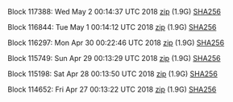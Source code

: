 Block 117388: Wed May  2 00:14:37 UTC 2018 [zip](https://dash-bootstrap.ams3.digitaloceanspaces.com/testnet/2018-05-02/bootstrap.dat.zip) (1.9G) [SHA256](https://dash-bootstrap.ams3.digitaloceanspaces.com/testnet/2018-05-02/sha256.txt)

Block 116844: Tue May  1 00:14:12 UTC 2018 [zip](https://dash-bootstrap.ams3.digitaloceanspaces.com/testnet/2018-05-01/bootstrap.dat.zip) (1.9G) [SHA256](https://dash-bootstrap.ams3.digitaloceanspaces.com/testnet/2018-05-01/sha256.txt)

Block 116297: Mon Apr 30 00:22:46 UTC 2018 [zip](https://dash-bootstrap.ams3.digitaloceanspaces.com/testnet/2018-04-30/bootstrap.dat.zip) (1.9G) [SHA256](https://dash-bootstrap.ams3.digitaloceanspaces.com/testnet/2018-04-30/sha256.txt)

Block 115749: Sun Apr 29 00:13:29 UTC 2018 [zip](https://dash-bootstrap.ams3.digitaloceanspaces.com/testnet/2018-04-29/bootstrap.dat.zip) (1.9G) [SHA256](https://dash-bootstrap.ams3.digitaloceanspaces.com/testnet/2018-04-29/sha256.txt)

Block 115198: Sat Apr 28 00:13:50 UTC 2018 [zip](https://dash-bootstrap.ams3.digitaloceanspaces.com/testnet/2018-04-28/bootstrap.dat.zip) (1.9G) [SHA256](https://dash-bootstrap.ams3.digitaloceanspaces.com/testnet/2018-04-28/sha256.txt)

Block 114652: Fri Apr 27 00:13:22 UTC 2018 [zip](https://dash-bootstrap.ams3.digitaloceanspaces.com/testnet/2018-04-27/bootstrap.dat.zip) (1.9G) [SHA256](https://dash-bootstrap.ams3.digitaloceanspaces.com/testnet/2018-04-27/sha256.txt)
